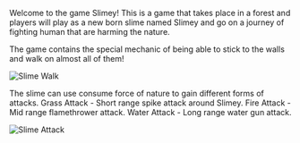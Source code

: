 Welcome to the game Slimey! This is a game that takes place in a forest and players will play as a new born slime named Slimey and go on a journey of fighting human that are harming the nature.

The game contains the special mechanic of being able to stick to the walls and walk on almost all of them! 

![Slime Walk ](https://github.com/user-attachments/assets/dd67e828-e9f3-4c9d-a4ad-595643812499)

The slime can use consume force of nature to gain different forms of attacks.
Grass Attack - Short range spike attack around Slimey.
Fire Attack - Mid range flamethrower attack.
Water Attack - Long range water gun attack.

![Slime Attack](https://github.com/user-attachments/assets/13b73d58-21dc-44f0-99a1-7ae913584ee1)

